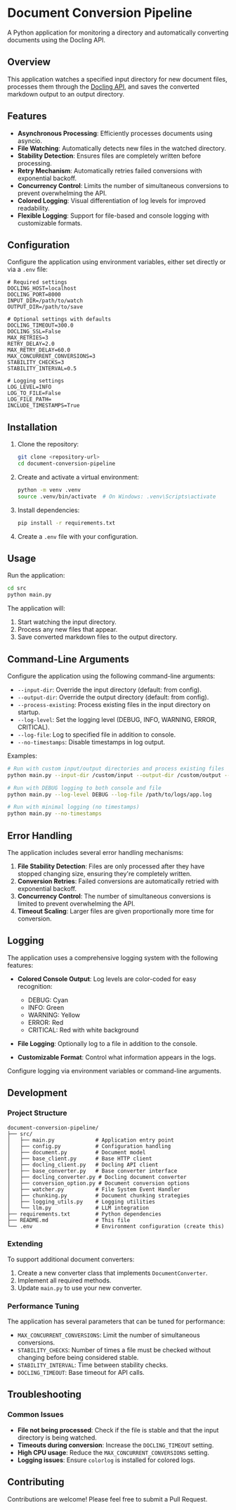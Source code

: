 # Document Conversion Pipeline

A Python application for monitoring a directory and automatically converting documents using the Docling API.

## Overview

This application watches a specified input directory for new document files, processes them through the [Docling API](https://github.com/docling-project/docling-serve), and saves the converted markdown output to an output directory.

## Features

- **Asynchronous Processing**: Efficiently processes documents using asyncio.
- **File Watching**: Automatically detects new files in the watched directory.
- **Stability Detection**: Ensures files are completely written before processing.
- **Retry Mechanism**: Automatically retries failed conversions with exponential backoff.
- **Concurrency Control**: Limits the number of simultaneous conversions to prevent overwhelming the API.
- **Colored Logging**: Visual differentiation of log levels for improved readability.
- **Flexible Logging**: Support for file-based and console logging with customizable formats.

## Configuration

Configure the application using environment variables, either set directly or via a `.env` file:

```plaintext
# Required settings
DOCLING_HOST=localhost
DOCLING_PORT=8000
INPUT_DIR=/path/to/watch
OUTPUT_DIR=/path/to/save

# Optional settings with defaults
DOCLING_TIMEOUT=300.0
DOCLING_SSL=False
MAX_RETRIES=3
RETRY_DELAY=2.0
MAX_RETRY_DELAY=60.0
MAX_CONCURRENT_CONVERSIONS=3
STABILITY_CHECKS=3
STABILITY_INTERVAL=0.5

# Logging settings
LOG_LEVEL=INFO
LOG_TO_FILE=False
LOG_FILE_PATH=
INCLUDE_TIMESTAMPS=True
```

## Installation

1. Clone the repository:
   ```bash
   git clone <repository-url>
   cd document-conversion-pipeline
   ```

2. Create and activate a virtual environment:
   ```bash
   python -m venv .venv
   source .venv/bin/activate  # On Windows: .venv\Scripts\activate
   ```

3. Install dependencies:
   ```bash
   pip install -r requirements.txt
   ```

4. Create a `.env` file with your configuration.

## Usage

Run the application:

```bash
cd src
python main.py
```

The application will:
1. Start watching the input directory.
2. Process any new files that appear.
3. Save converted markdown files to the output directory.

## Command-Line Arguments

Configure the application using the following command-line arguments:

- `--input-dir`: Override the input directory (default: from config).
- `--output-dir`: Override the output directory (default: from config).
- `--process-existing`: Process existing files in the input directory on startup.
- `--log-level`: Set the logging level (DEBUG, INFO, WARNING, ERROR, CRITICAL).
- `--log-file`: Log to specified file in addition to console.
- `--no-timestamps`: Disable timestamps in log output.

Examples:
```bash
# Run with custom input/output directories and process existing files
python main.py --input-dir /custom/input --output-dir /custom/output --process-existing

# Run with DEBUG logging to both console and file
python main.py --log-level DEBUG --log-file /path/to/logs/app.log

# Run with minimal logging (no timestamps)
python main.py --no-timestamps
```

## Error Handling

The application includes several error handling mechanisms:

1. **File Stability Detection**: Files are only processed after they have stopped changing size, ensuring they're completely written.
2. **Conversion Retries**: Failed conversions are automatically retried with exponential backoff.
3. **Concurrency Control**: The number of simultaneous conversions is limited to prevent overwhelming the API.
4. **Timeout Scaling**: Larger files are given proportionally more time for conversion.

## Logging

The application uses a comprehensive logging system with the following features:

- **Colored Console Output**: Log levels are color-coded for easy recognition:
  - DEBUG: Cyan
  - INFO: Green
  - WARNING: Yellow
  - ERROR: Red
  - CRITICAL: Red with white background

- **File Logging**: Optionally log to a file in addition to the console.

- **Customizable Format**: Control what information appears in the logs.

Configure logging via environment variables or command-line arguments.

## Development

### Project Structure

```plaintext
document-conversion-pipeline/
├── src/
│   ├── main.py             # Application entry point
│   ├── config.py           # Configuration handling
│   ├── document.py         # Document model
│   ├── base_client.py      # Base HTTP client
│   ├── docling_client.py   # Docling API client
│   ├── base_converter.py   # Base converter interface
│   ├── docling_converter.py # Docling document converter
│   ├── conversion_option.py # Document conversion options
│   ├── watcher.py          # File System Event Handler
│   ├── chunking.py         # Document chunking strategies
│   ├── logging_utils.py    # Logging utilities
│   └── llm.py              # LLM integration
├── requirements.txt        # Python dependencies
├── README.md               # This file
└── .env                    # Environment configuration (create this)
```

### Extending

To support additional document converters:

1. Create a new converter class that implements `DocumentConverter`.
2. Implement all required methods.
3. Update `main.py` to use your new converter.

### Performance Tuning

The application has several parameters that can be tuned for performance:

- `MAX_CONCURRENT_CONVERSIONS`: Limit the number of simultaneous conversions.
- `STABILITY_CHECKS`: Number of times a file must be checked without changing before being considered stable.
- `STABILITY_INTERVAL`: Time between stability checks.
- `DOCLING_TIMEOUT`: Base timeout for API calls.

## Troubleshooting

### Common Issues

- **File not being processed**: Check if the file is stable and that the input directory is being watched.
- **Timeouts during conversion**: Increase the `DOCLING_TIMEOUT` setting.
- **High CPU usage**: Reduce the `MAX_CONCURRENT_CONVERSIONS` setting.
- **Logging issues**: Ensure `colorlog` is installed for colored logs.

## Contributing

Contributions are welcome! Please feel free to submit a Pull Request.

